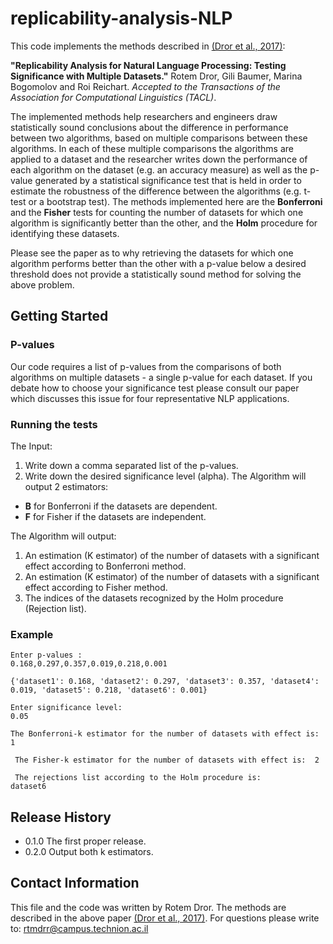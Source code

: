 # replicability-analysis-NLP
This code implements the methods described in [(Dror et al., 2017)](https://arxiv.org/abs/1709.09500):

**"Replicability Analysis for Natural Language Processing: Testing Significance with Multiple Datasets."** Rotem Dror, Gili Baumer, Marina Bogomolov and Roi Reichart. *Accepted to the Transactions of the Association for Computational Linguistics (TACL)*.

The implemented methods help researchers and engineers draw statistically sound conclusions about the difference in performance between two algorithms, based on multiple comparisons between these algorithms. In each of these multiple comparisons the algorithms are applied to a dataset and the researcher writes down the performance of each algorithm on the dataset (e.g. an accuracy measure) as well as the p-value generated by a statistical significance test that is held in order to estimate the robustness of the difference between the algorithms (e.g. t-test or a bootstrap test). The methods implemented here are the **Bonferroni** and the **Fisher** tests for counting the number of datasets for which one algorithm is significantly better than the other, and the **Holm** procedure for identifying these datasets.

Please see the paper as to why retrieving the datasets for which one algorithm performs better than the other with a p-value below a desired threshold does not provide a statistically sound method for solving the above problem.

## Getting Started 

### P-values
Our code requires a list of p-values from the comparisons of both algorithms on multiple datasets - a single p-value for each dataset. If you debate how to choose your significance test please consult our paper which discusses this issue for four representative NLP applications.

### Running the tests

The Input:

1. Write down a comma separated list of the p-values.
2. Write down the desired significance level (alpha).
The Algorithm will output 2 estimators:
* **B** for Bonferroni if the datasets are dependent.
* **F** for Fisher if the datasets are independent.

The Algorithm will output:

1. An estimation (K estimator) of the number of datasets with a significant effect according to Bonferroni method. 
2. An estimation (K estimator) of the number of datasets with a significant effect according to Fisher method.
3. The indices of the datasets recognized by the Holm procedure (Rejection list).

### Example
```
Enter p-values :
0.168,0.297,0.357,0.019,0.218,0.001

{'dataset1': 0.168, 'dataset2': 0.297, 'dataset3': 0.357, 'dataset4': 0.019, 'dataset5': 0.218, 'dataset6': 0.001}

Enter significance level: 
0.05

The Bonferroni-k estimator for the number of datasets with effect is:  1

 The Fisher-k estimator for the number of datasets with effect is:  2

 The rejections list according to the Holm procedure is: 
dataset6
```

## Release History
* 0.1.0 The first proper release.
* 0.2.0 Output both k estimators.

## Contact Information
This file and the code was written by Rotem Dror. The methods are described in the above paper [(Dror et al., 2017)](https://arxiv.org/abs/1709.09500). For questions please write to: rtmdrr@campus.technion.ac.il

